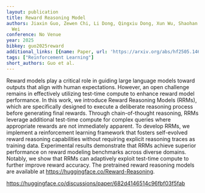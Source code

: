 ```yaml
---
layout: publication
title: Reward Reasoning Model
authors: Jiaxin Guo, Zewen Chi, Li Dong, Qingxiu Dong, Xun Wu, Shaohan Huang, Furu
  Wei
conference: No Venue
year: 2025
bibkey: guo2025reward
additional_links: [{name: Paper, url: 'https://arxiv.org/abs/hf2505.14674'}]
tags: ["Reinforcement Learning"]
short_authors: Guo et al.
---
```

Reward models play a critical role in guiding large language models toward outputs that align with human expectations. However, an open challenge remains in effectively utilizing test-time compute to enhance reward model performance. In this work, we introduce Reward Reasoning Models (RRMs), which are specifically designed to execute a deliberate reasoning process before generating final rewards. Through chain-of-thought reasoning, RRMs leverage additional test-time compute for complex queries where appropriate rewards are not immediately apparent. To develop RRMs, we implement a reinforcement learning framework that fosters self-evolved reward reasoning capabilities without requiring explicit reasoning traces as training data. Experimental results demonstrate that RRMs achieve superior performance on reward modeling benchmarks across diverse domains. Notably, we show that RRMs can adaptively exploit test-time compute to further improve reward accuracy. The pretrained reward reasoning models are available at https://huggingface.co/Reward-Reasoning.

https://huggingface.co/discussions/paper/682d4146514c96fbf03f5fab